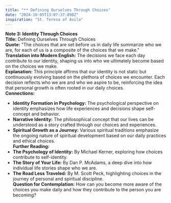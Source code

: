 ```yaml
---
title: "** Defining Ourselves Through Choices"
date: "2024-10-05T13:07:37.898Z"
inspiration: "St. Teresa of Avila"
---
```


**Note 3: Identity Through Choices**  
**Title:** Defining Ourselves Through Choices  
**Quote:** "The choices that are set before us in daily life summarize who we are, for each of us is a composite of the choices that we make."  
**Translation into Modern English:** The decisions we face each day contribute to our identity, shaping us into who we ultimately become based on the choices we make.  
**Explanation:** This principle affirms that our identity is not static but continuously evolving based on the plethora of choices we encounter. Each decision reflects who we are and who we aspire to be, reinforcing the idea that personal growth is often rooted in our daily choices.  
**Connections:**  
- **Identity Formation in Psychology:** The psychological perspective on identity emphasizes how life experiences and decisions shape self-concept and behavior.  
- **Narrative Identity:** The philosophical concept that our lives can be understood as a story crafted through our choices and experiences.  
- **Spiritual Growth as a Journey:** Various spiritual traditions emphasize the ongoing nature of spiritual development based on our daily practices and ethical choices.  
**Further Reading:**  
- **The Psychology of Identity:** By Michael Kerner, exploring how choices contribute to self-identity.  
- **The Story of Your Life:** By Dan P. McAdams, a deep dive into how individual life stories shape who we are.  
- **The Road Less Traveled:** By M. Scott Peck, highlighting choices in the journey of personal and spiritual discipline.  
**Question for Contemplation:** How can you become more aware of the choices you make daily and how they contribute to the person you are becoming?
